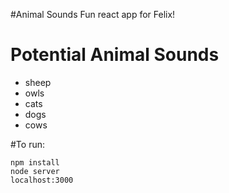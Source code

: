 #Animal Sounds
Fun react app for Felix!

# Potential Animal Sounds

* sheep
* owls
* cats
* dogs
* cows



#To run:
```
npm install
node server
localhost:3000
```
